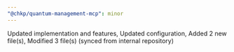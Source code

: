 ```yaml
---
"@chkp/quantum-management-mcp": minor
---
```


Updated implementation and features, Updated configuration, Added 2 new file(s), Modified 3 file(s) (synced from internal repository)
